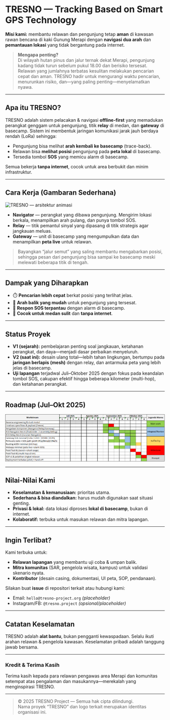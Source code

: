 # TRESNO — Tracking Based on Smart GPS Technology

**Misi kami:** membantu relawan dan pengunjung tetap **aman** di kawasan rawan bencana di kaki Gunung Merapi dengan **navigasi dua arah** dan **pemantauan lokasi** yang tidak bergantung pada internet.

> **Mengapa penting?**  
> Di wilayah hutan pinus dan jalur ternak dekat Merapi, pengunjung kadang tidak turun sebelum pukul 18.00 dan berisiko tersesat. Relawan yang jumlahnya terbatas kesulitan melakukan pencarian cepat dan aman. TRESNO hadir untuk mengurangi waktu pencarian, menurunkan risiko, dan—yang paling penting—menyelamatkan nyawa.

---

## Apa itu TRESNO?

TRESNO adalah sistem pelacakan & navigasi **offline-first** yang memadukan perangkat genggam untuk pengunjung, titik **relay** di medan, dan **gateway** di basecamp. Sistem ini membentuk jaringan komunikasi jarak jauh berdaya rendah (LoRa) sehingga:

- Pengunjung bisa melihat **arah kembali ke basecamp** (trace-back).
- Relawan bisa **melihat posisi** pengunjung pada **peta lokal** di basecamp.
- Tersedia tombol **SOS** yang memicu alarm di basecamp.

Semua bekerja **tanpa internet**, cocok untuk area berbukit dan minim infrastruktur.

---

## Cara Kerja (Gambaran Sederhana)

![TRESNO — arsitektur animasi](../assets/tresno-architecture-animated.gif)
 
- **Navigator** — perangkat yang dibawa pengunjung. Mengirim lokasi berkala, menampilkan arah pulang, dan punya tombol SOS.
- **Relay** — titik pemantul sinyal yang dipasang di titik strategis agar jangkauan meluas.
- **Gateway** — unit di basecamp yang mengumpulkan data dan menampilkan **peta live** untuk relawan.

> Bayangkan “jalur semut” yang saling membantu mengabarkan posisi, sehingga pesan dari pengunjung bisa sampai ke basecamp meski melewati beberapa titik di tengah.

---

## Dampak yang Diharapkan

- ⏱️ **Pencarian lebih cepat** berkat posisi yang terlihat jelas.  
- 🧭 **Arah balik yang mudah** untuk pengunjung yang tersesat.  
- 🛟 **Respon SOS terpantau** dengan alarm di basecamp.  
- 🌲 **Cocok untuk medan sulit** dan **tanpa internet**.

---

## Status Proyek

- **V1 (sejarah):** pembelajaran penting soal jangkauan, ketahanan perangkat, dan daya—menjadi dasar perbaikan menyeluruh.  
- **V2 (saat ini):** desain ulang total—lebih tahan lingkungan, bertumpu pada **jaringan berlapis (mesh)** dengan relay, dan antarmuka peta yang lebih jelas di basecamp.  
- **Uji lapangan** terjadwal Juli–Oktober 2025 dengan fokus pada keandalan tombol SOS, cakupan efektif hingga beberapa kilometer (multi-hop), dan ketahanan perangkat.

---

## Roadmap (Jul–Okt 2025)

<p align="center"><img src="../assets/roadmap.png" alt="roadmap"/></p>

---

## Nilai-Nilai Kami

- **Keselamatan & kemanusiaan:** prioritas utama.  
- **Sederhana & bisa diandalkan:** harus mudah digunakan saat situasi genting.  
- **Privasi & lokal:** data lokasi diproses **lokal di basecamp**, bukan di internet.  
- **Kolaboratif:** terbuka untuk masukan relawan dan mitra lapangan.

---

## Ingin Terlibat?

Kami terbuka untuk:
- **Relawan lapangan** yang membantu uji coba & umpan balik.
- **Mitra komunitas** (SAR, pengelola wisata, kampus) untuk validasi skenario nyata.
- **Kontributor** (desain casing, dokumentasi, UI peta, SOP, pendanaan).

Silakan buat **issue** di repositori terkait atau hubungi kami:
- Email: `hello@tresno-project.org` *(placeholder)*
- Instagram/FB: `@tresno.project` *(opsional/placeholder)*

---

## Catatan Keselamatan

TRESNO adalah **alat bantu**, bukan pengganti kewaspadaan. Selalu ikuti arahan relawan & pengelola kawasan. Keselamatan pribadi adalah tanggung jawab bersama.

---

### Kredit & Terima Kasih

Terima kasih kepada para relawan pengawas area Merapi dan komunitas setempat atas pengalaman dan masukannya—merekalah yang menginspirasi TRESNO.

---

> © 2025 TRESNO Project — Semua hak cipta dilindungi.  
> Nama proyek “TRESNO” dan logo terkait merupakan identitas organisasi ini.
